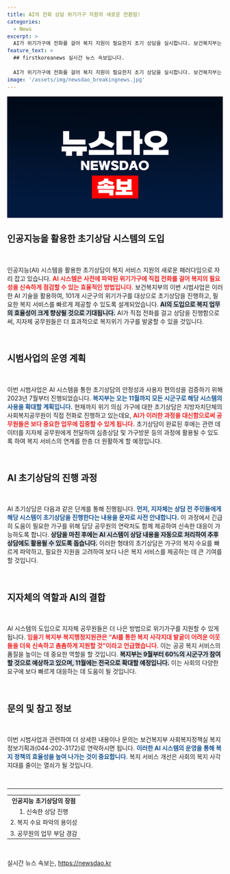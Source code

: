 ```yaml
---
title: AI의 전화 상담 위기가구 지원의 새로운 전환점!
categories:
  - News
excerpt: >
  AI가 위기가구에 전화를 걸어 복지 지원이 필요한지 초기 상담을 실시합니다. 보건복지부는 이 시범사업을 통해 효율성을 높이고, 위기 가구를 신속히 발굴해 지원할 계획입니다.
feature_text: >
  ## firstkoreanews 실시간 뉴스 속보입니다.

  AI가 위기가구에 전화를 걸어 복지 지원이 필요한지 초기 상담을 실시합니다. 보건복지부는 이 시범사업을 통해 효율성을 높이고, 위기 가구를 신속히 발굴해 지원할 계획입니다.
image: '/assets/img/newsdao_breakingnews.jpg'
---
```


<p><img src="/assets/img/newsdao_breakingnews.jpg" alt="firstkoreanews 속보" /></p>

<h2 data-ke-size="size26">인공지능을 활용한 초기상담 시스템의 도입</h2>

<p data-ke-size="size16">&nbsp;</p>

<p>인공지능(AI) 시스템을 활용한 초기상담이 복지 서비스 지원의 새로운 패러다임으로 자리 잡고 있습니다. <b><span style="color: #ee2323;">AI 시스템은 사전에 파악된 위기가구에 직접 전화를 걸어 복지의 필요성을 신속하게 점검할 수 있는 효율적인 방법입니다.</span></b> 보건복지부의 이번 시범사업은 이러한 AI 기술을 활용하여, 101개 시군구의 위기가구를 대상으로 초기상담을 진행하고, 필요한 복지 서비스를 빠르게 제공할 수 있도록 설계되었습니다. <b><span style="background-color: #21538527;">AI의 도입으로 복지 업무의 효율성이 크게 향상될 것으로 기대됩니다.</span></b> AI가 직접 전화를 걸고 상담을 진행함으로써, 지자체 공무원들은 더 효과적으로 복지위기 가구를 발굴할 수 있을 것입니다. </p>

<p data-ke-size="size16">&nbsp;</p>

<h2 data-ke-size="size26">시범사업의 운영 계획</h2>

<p data-ke-size="size16">&nbsp;</p>

<p>이번 시범사업은 AI 시스템을 통한 초기상담의 안정성과 사용자 편의성을 검증하기 위해 2023년 7월부터 진행되었습니다. <b><span style="color: #1a5490;">복지부는 오는 11월까지 모든 시군구로 해당 시스템의 사용을 확대할 계획입니다.</span></b> 현재까지 위기 의심 가구에 대한 초기상담은 지방자치단체의 사회복지공무원이 직접 전화로 진행하고 있는데요, <b><span style="color: #ee2323;">AI가 이러한 과정을 대신함으로써 공무원들은 보다 중요한 업무에 집중할 수 있게 됩니다.</span></b> 초기상담이 완료된 후에는 관련 데이터를 지자체 공무원에게 전달하여 심층상담 및 가구방문 등의 과정에 활용될 수 있도록 하여 복지 서비스의 연계를 한층 더 원활하게 할 예정입니다. </p>

<p data-ke-size="size16">&nbsp;</p>

<h2 data-ke-size="size26">AI 초기상담의 진행 과정</h2>

<p data-ke-size="size16">&nbsp;</p>

<p>AI 초기상담은 다음과 같은 단계를 통해 진행됩니다. <b><span style="color: #1a5490;">먼저, 지자체는 상담 전 주민들에게 해당 시스템이 초기상담을 진행한다는 내용을 문자로 사전 안내합니다.</span></b> 이 과정에서 긴급히 도움이 필요한 가구를 위해 담당 공무원의 연락처도 함께 제공하여 신속한 대응이 가능하도록 합니다. <b><span style="background-color: #21538527;">상담을 마친 후에는 AI 시스템이 상담 내용을 자동으로 처리하여 추후 상담에도 활용될 수 있도록 돕습니다.</span></b> 이러한 형태의 초기상담은 가구의 복지 수요를 빠르게 파악하고, 필요한 지원을 고려하여 보다 나은 복지 서비스를 제공하는 데 큰 기여를 할 것입니다.</p>

<p data-ke-size="size16">&nbsp;</p>

<h2 data-ke-size="size26">지자체의 역할과 AI의 결합</h2>

<p data-ke-size="size16">&nbsp;</p>

<p>AI 시스템의 도입으로 지자체 공무원들은 더 나은 방법으로 위기가구를 지원할 수 있게 됩니다. <b><span style="color: #ee2323;">임을기 복지부 복지행정지원관은 “AI를 통한 복지 사각지대 발굴이 어려운 이웃들을 더욱 신속하고 촘촘하게 지원할 것”이라고 언급했습니다.</span></b> 이는 공공 복지 서비스의 품질을 높이는 데 중요한 역할을 할 것입니다. <b><span style="background-color: #21538527;">복지부는 9월부터 60%의 시군구가 참여할 것으로 예상하고 있으며, 11월에는 전국으로 확대할 예정입니다.</span></b> 이는 사회의 다양한 요구에 보다 빠르게 대응하는 데 도움이 될 것입니다.</p>

<p data-ke-size="size16">&nbsp;</p>

<h2 data-ke-size="size26">문의 및 참고 정보</h2>

<p data-ke-size="size16">&nbsp;</p>

<p>이번 시범사업과 관련하여 더 상세한 내용이나 문의는 보건복지부 사회복지정책실 복지정보기획과(044-202-3172)로 연락하시면 됩니다. <b><span style="color: #1a5490;">이러한 AI 시스템의 운영을 통해 복지 정책의 효율성을 높여 나가는 것이 중요합니다.</span></b> 복지 서비스 개선은 사회의 복지 사각지대를 줄이는 열쇠가 될 것입니다. </p>

<p data-ke-size="size16">&nbsp;</p>

<hr />

<table>
    <tr>
        <td style="text-align: center; height: 17px;"><b>인공지능 초기상담의 장점</b></td>
    </tr>
    <tr>
        <td style="text-align: center; height: 17px;">1. 신속한 상담 진행</td>
    </tr>
    <tr>
        <td style="text-align: center; height: 17px;">2. 복지 수요 파악의 용이성</td>
    </tr>
    <tr>
        <td style="text-align: center; height: 17px;">3. 공무원의 업무 부담 경감</td>
    </tr>
</table>

<p data-ke-size="size16">&nbsp;</p>
실시간 뉴스 속보는, <a href="https://newsdao.kr" rel="dofollow">https://newsdao.kr</a>


